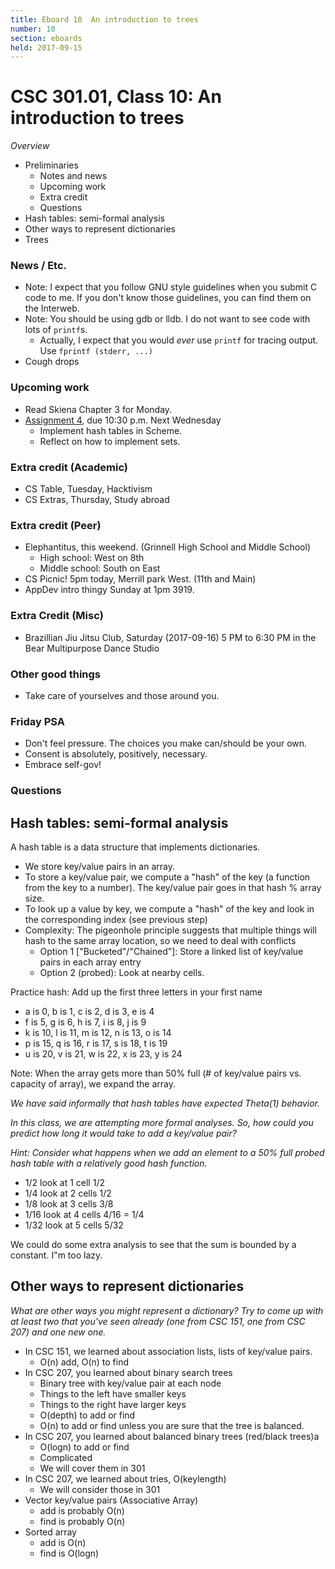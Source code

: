 ```yaml
---
title: Eboard 10  An introduction to trees
number: 10
section: eboards
held: 2017-09-15
---
```

CSC 301.01, Class 10:  An introduction to trees
===============================================

_Overview_

* Preliminaries
    * Notes and news
    * Upcoming work
    * Extra credit
    * Questions
* Hash tables: semi-formal analysis
* Other ways to represent dictionaries
* Trees

### News / Etc.

* Note: I expect that you follow GNU style guidelines when you submit
  C code to me.  If you don't know those guidelines, you can find them 
  on the Interweb.
* Note: You should be using gdb or lldb.  I do not want to see code with
  lots of `printf`s.  
    * Actually, I expect that you would *ever* use `printf` for 
      tracing output.  Use `fprintf (stderr, ...)`
* Cough drops

### Upcoming work

* Read Skiena Chapter 3 for Monday.
* [Assignment 4](../assignments/assignment04), due 10:30 p.m. Next Wednesday
    * Implement hash tables in Scheme.
    * Reflect on how to implement sets.

### Extra credit (Academic)

* CS Table, Tuesday, Hacktivism
* CS Extras, Thursday, Study abroad

### Extra credit (Peer)

* Elephantitus, this weekend. (Grinnell High School and Middle School)
    * High school: West on 8th
    * Middle school: South on East
* CS Picnic! 5pm today, Merrill park West.  (11th and Main)
* AppDev intro thingy Sunday at 1pm 3919.

### Extra Credit (Misc)

* Brazillian Jiu Jitsu Club, Saturday (2017-09-16) 5 PM to 6:30 PM in 
  the Bear Multipurpose Dance Studio

### Other good things

* Take care of yourselves and those around you.

### Friday PSA

* Don't feel pressure.  The choices you make can/should be your own.
* Consent is absolutely, positively, necessary.
* Embrace self-gov!

### Questions

Hash tables: semi-formal analysis
---------------------------------

A hash table is a data structure that implements dictionaries.

* We store key/value pairs in an array.
* To store a key/value pair, we compute a "hash" of the key (a function
  from the key to a number).  The key/value pair goes in that hash % 
  array size.
* To look up a value by key, we compute a "hash" of the key and look in
  the corresponding index (see previous step)
* Complexity: The pigeonhole principle suggests that multiple things will
  hash to the same array location, so we need to deal with conflicts
     * Option 1 ["Bucketed"/"Chained"]: Store a linked list of key/value
       pairs in each array entry
     * Option 2 (probed): Look at nearby cells.

Practice hash: Add up the first three letters in your first name

* a is 0, b is 1, c is 2, d is 3, e is 4
* f is 5, g is 6, h is 7, i is 8, j is 9 
* k is 10, l is 11, m is 12, n is 13, o is 14 
* p is 15, q is 16, r is 17, s is 18, t is 19 
* u is 20, v is 21, w is 22, x is 23, y is 24

Note: When the array gets more than 50% full (# of key/value pairs vs. 
capacity of array), we expand the array.

_We have said informally that hash tables have expected Theta(1) behavior._

_In this class, we are attempting more formal analyses.  So, how could you
predict how long it would take to add a key/value pair?_

_Hint: Consider what happens when we add an element to a 50% full probed
hash table with a relatively good hash function._

* 1/2 look at 1 cell    1/2
* 1/4 look at 2 cells   1/2
* 1/8 look at 3 cells   3/8
* 1/16 look at 4 cells  4/16 = 1/4
* 1/32 look at 5 cells  5/32

We could do some extra analysis to see that the sum is bounded by a
constant.  I"m too lazy.

Other ways to represent dictionaries
------------------------------------

_What are other ways you might represent a dictionary?  Try to come
up with at least two that you've seen already (one from CSC 151, one
from CSC 207) and one new one._

* In CSC 151, we learned about association lists, lists of key/value 
  pairs.
    * O(n) add, O(n) to find
* In CSC 207, you learned about binary search trees
    * Binary tree with key/value pair at each node
    * Things to the left have smaller keys
    * Things to the right have larger keys
    * O(depth) to add or find
    * O(n) to add or find unless you are sure that the tree is balanced.
* In CSC 207, you learned about balanced binary trees (red/black trees)a
    * O(logn) to add or find
    * Complicated
    * We will cover them in 301
* In CSC 207, we learned about tries, O(keylength)
    * We will consider those in 301
* Vector key/value pairs (Associative Array)
    * add is probably O(n)
    * find is probably O(n)
* Sorted array
    * add is O(n)
    * find is O(logn)
